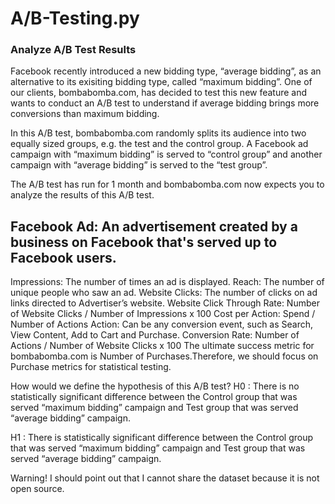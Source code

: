 # A/B-Testing.py
### Analyze A/B Test Results

Facebook recently introduced a new bidding type, “average bidding”, as an alternative to its exisiting bidding type, called “maximum bidding”. One of our clients, bombabomba.com, has decided to test this new feature and wants to conduct an A/B test to understand if average bidding brings more conversions than maximum bidding.

In this A/B test, bombabomba.com randomly splits its audience into two equally sized groups, e.g. the test and the control group. A Facebook ad campaign with “maximum bidding” is served to “control group” and another campaign with “average bidding” is served to the “test group”.

The A/B test has run for 1 month and bombabomba.com now expects you to analyze the results of this A/B test.

## Facebook Ad: An advertisement created by a business on Facebook that's served up to Facebook users.

Impressions: The number of times an ad is displayed.
Reach: The number of unique people who saw an ad.
Website Clicks: The number of clicks on ad links directed to Advertiser’s website.
Website Click Through Rate: Number of Website Clicks / Number of Impressions x 100
Cost per Action: Spend / Number of Actions
Action: Can be any conversion event, such as Search, View Content, Add to Cart and Purchase.
Conversion Rate: Number of Actions / Number of Website Clicks x 100
The ultimate success metric for bombabomba.com is Number of Purchases.Therefore, we should focus on Purchase metrics for statistical testing.

How would we define the hypothesis of this A/B test?
H0 : There is no statistically significant difference between the Control group that was served “maximum bidding” campaign and Test group that was served “average bidding” campaign.

H1 : There is statistically significant difference between the Control group that was served “maximum bidding” campaign and Test group that was served “average bidding” campaign.

Warning!
I should point out that I cannot share the dataset because it is not open source.
